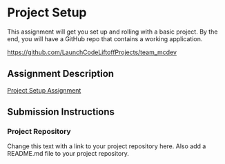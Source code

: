 # Project Setup
This assignment will get you set up and rolling with a basic project. By the end, you will have a GitHub repo that contains a working application.

https://github.com/LaunchCodeLiftoffProjects/team_mcdev

## Assignment Description
[Project Setup Assignment](https://education.launchcode.org/liftoff/modules/assignments/project-setup)

## Submission Instructions

### Project Repository
Change this text with a link to your project repository here. Also add a README.md file to your project repository.
